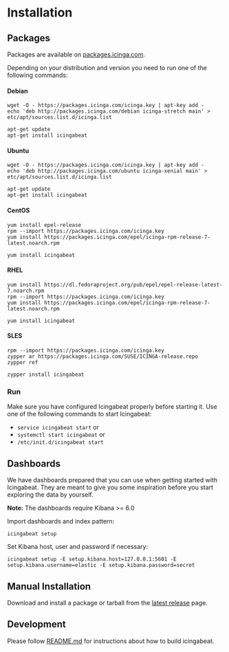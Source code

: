 # Installation

## Packages
Packages are available on [packages.icinga.com](https://packages.icinga.com).

Depending on your distribution and version you need to run one of the following
commands:

#### Debian

``` shell
wget -O - https://packages.icinga.com/icinga.key | apt-key add -
echo 'deb http://packages.icinga.com/debian icinga-stretch main' > etc/apt/sources.list.d/icinga.list
```

``` shell
apt-get update
apt-get install icingabeat
```

#### Ubuntu

``` shell
wget -O - https://packages.icinga.com/icinga.key | apt-key add -
echo 'deb http://packages.icinga.com/ubuntu icinga-xenial main' > etc/apt/sources.list.d/icinga.list
```

``` shell
apt-get update
apt-get install icingabeat
```

#### CentOS

``` shell
yum install epel-release
rpm --import https://packages.icinga.com/icinga.key
yum install https://packages.icinga.com/epel/icinga-rpm-release-7-latest.noarch.rpm
```

``` shell
yum install icingabeat
```

#### RHEL

``` shell
yum install https://dl.fedoraproject.org/pub/epel/epel-release-latest-7.noarch.rpm
rpm --import https://packages.icinga.com/icinga.key
yum install https://packages.icinga.com/epel/icinga-rpm-release-7-latest.noarch.rpm
```

``` shell
yum install icingabeat
```

#### SLES

``` shell
rpm --import https://packages.icinga.com/icinga.key
zypper ar https://packages.icinga.com/SUSE/ICINGA-release.repo
zypper ref
```

``` shell
zypper install icingabeat
```

### Run
Make sure you have configured Icingabeat properly before starting it. Use one
of the following commands to start Icingabeat:

* `service icingabeat start` or
* `systemctl start icingabeat` or
* `/etc/init.d/icingabeat start`

## Dashboards
We have dashboards prepared that you can use when getting started with
Icingabeat. They are meant to give you some inspiration before you start
exploring the data by yourself.

**Note:** The dashboards require Kibana >= 6.0

Import dashboards and index pattern:
``` shell
icingabeat setup
```

Set Kibana host, user and password if necessary:
``` shell
icingabeat setup -E setup.kibana.host=127.0.0.1:5601 -E setup.kibana.username=elastic -E setup.kibana.password=secret
```

## Manual Installation

Download and install a package or tarball from the
[latest release](https://github.com/Icinga/icingabeat/releases/latest) page.

## Development
Please follow [README.md](https://github.com/icinga/icingabeat/README.md) for
instructions about how to build icingabeat.
